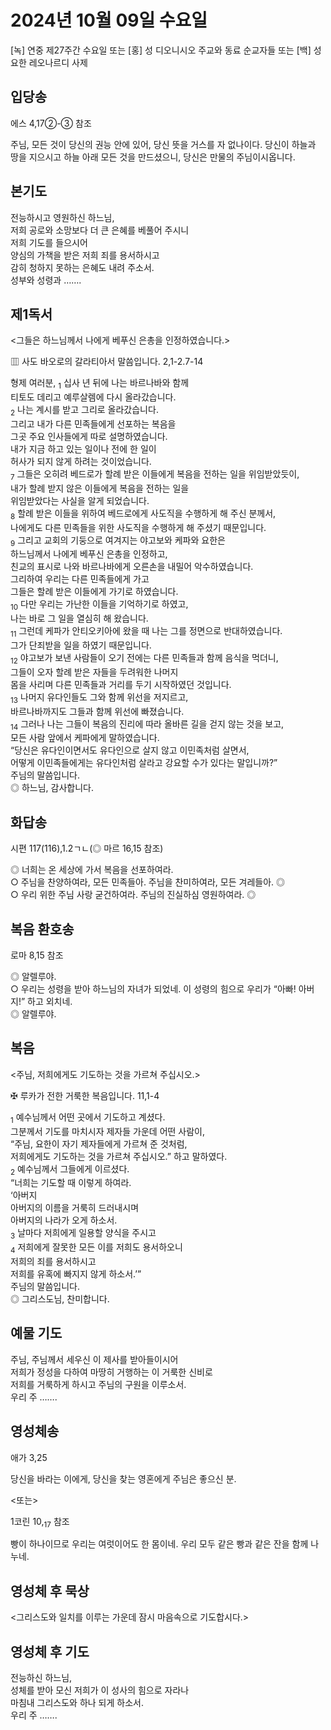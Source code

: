 # 2024년 10월 09일 수요일

[녹] 연중 제27주간 수요일 또는 [홍] 성 디오니시오 주교와 동료 순교자들 또는 [백] 성 요한 레오나르디 사제  


## 입당송

에스 4,17②-③ 참조

주님, 모든 것이 당신의 권능 안에 있어, 당신 뜻을 거스를 자 없나이다. 당신이 하늘과 땅을 지으시고 하늘 아래 모든 것을 만드셨으니, 당신은 만물의 주님이시옵니다.  
  
## 본기도

전능하시고 영원하신 하느님,  
저희 공로와 소망보다 더 큰 은혜를 베풀어 주시니  
저희 기도를 들으시어  
양심의 가책을 받은 저희 죄를 용서하시고  
감히 청하지 못하는 은혜도 내려 주소서.  
성부와 성령과 …….  
  
## 제1독서

<그들은 하느님께서 나에게 베푸신 은총을 인정하였습니다.>

▥ 사도 바오로의 갈라티아서 말씀입니다. 2,1-2.7-14

형제 여러분, <sub>1</sub> 십사 년 뒤에 나는 바르나바와 함께  
티토도 데리고 예루살렘에 다시 올라갔습니다.  
<sub>2</sub> 나는 계시를 받고 그리로 올라갔습니다.  
그리고 내가 다른 민족들에게 선포하는 복음을  
그곳 주요 인사들에게 따로 설명하였습니다.  
내가 지금 하고 있는 일이나 전에 한 일이  
허사가 되지 않게 하려는 것이었습니다.  
<sub>7</sub> 그들은 오히려 베드로가 할례 받은 이들에게 복음을 전하는 일을 위임받았듯이,  
내가 할례 받지 않은 이들에게 복음을 전하는 일을  
위임받았다는 사실을 알게 되었습니다.  
<sub>8</sub> 할례 받은 이들을 위하여 베드로에게 사도직을 수행하게 해 주신 분께서,  
나에게도 다른 민족들을 위한 사도직을 수행하게 해 주셨기 때문입니다.  
<sub>9</sub> 그리고 교회의 기둥으로 여겨지는 야고보와 케파와 요한은  
하느님께서 나에게 베푸신 은총을 인정하고,  
친교의 표시로 나와 바르나바에게 오른손을 내밀어 악수하였습니다.  
그리하여 우리는 다른 민족들에게 가고  
그들은 할례 받은 이들에게 가기로 하였습니다.  
<sub>10</sub> 다만 우리는 가난한 이들을 기억하기로 하였고,  
나는 바로 그 일을 열심히 해 왔습니다.  
<sub>11</sub> 그런데 케파가 안티오키아에 왔을 때 나는 그를 정면으로 반대하였습니다.  
그가 단죄받을 일을 하였기 때문입니다.  
<sub>12</sub> 야고보가 보낸 사람들이 오기 전에는 다른 민족들과 함께 음식을 먹더니,  
그들이 오자 할례 받은 자들을 두려워한 나머지  
몸을 사리며 다른 민족들과 거리를 두기 시작하였던 것입니다.  
<sub>13</sub> 나머지 유다인들도 그와 함께 위선을 저지르고,  
바르나바까지도 그들과 함께 위선에 빠졌습니다.  
<sub>14</sub> 그러나 나는 그들이 복음의 진리에 따라 올바른 길을 걷지 않는 것을 보고,  
모든 사람 앞에서 케파에게 말하였습니다.  
“당신은 유다인이면서도 유다인으로 살지 않고 이민족처럼 살면서,  
어떻게 이민족들에게는 유다인처럼 살라고 강요할 수가 있다는 말입니까?”  
주님의 말씀입니다.  
◎ 하느님, 감사합니다.  
  
## 화답송

시편 117(116),1.2ㄱㄴ(◎ 마르 16,15 참조)

◎ 너희는 온 세상에 가서 복음을 선포하여라.  
○ 주님을 찬양하여라, 모든 민족들아. 주님을 찬미하여라, 모든 겨레들아. ◎  
○ 우리 위한 주님 사랑 굳건하여라. 주님의 진실하심 영원하여라. ◎  
  
## 복음 환호송

로마 8,15 참조

◎ 알렐루야.  
○ 우리는 성령을 받아 하느님의 자녀가 되었네. 이 성령의 힘으로 우리가 “아빠! 아버지!” 하고 외치네.  
◎ 알렐루야.  
  
## 복음

<주님, 저희에게도 기도하는 것을 가르쳐 주십시오.>

✠ 루카가 전한 거룩한 복음입니다. 11,1-4

<sub>1</sub> 예수님께서 어떤 곳에서 기도하고 계셨다.  
그분께서 기도를 마치시자 제자들 가운데 어떤 사람이,  
“주님, 요한이 자기 제자들에게 가르쳐 준 것처럼,  
저희에게도 기도하는 것을 가르쳐 주십시오.” 하고 말하였다.  
<sub>2</sub> 예수님께서 그들에게 이르셨다.  
“너희는 기도할 때 이렇게 하여라.  
‘아버지  
아버지의 이름을 거룩히 드러내시며  
아버지의 나라가 오게 하소서.  
<sub>3</sub> 날마다 저희에게 일용할 양식을 주시고  
<sub>4</sub> 저희에게 잘못한 모든 이를 저희도 용서하오니  
저희의 죄를 용서하시고  
저희를 유혹에 빠지지 않게 하소서.’”  
주님의 말씀입니다.  
◎ 그리스도님, 찬미합니다.  
  
## 예물 기도

주님, 주님께서 세우신 이 제사를 받아들이시어  
저희가 정성을 다하여 마땅히 거행하는 이 거룩한 신비로  
저희를 거룩하게 하시고 주님의 구원을 이루소서.  
우리 주 …….  
  
## 영성체송

애가 3,25

당신을 바라는 이에게, 당신을 찾는 영혼에게 주님은 좋으신 분.  
  
<또는>  
  
1코린 10,<sub>17</sub> 참조  
  
빵이 하나이므로 우리는 여럿이어도 한 몸이네. 우리 모두 같은 빵과 같은 잔을 함께 나누네.  
## 영성체 후 묵상

<그리스도와 일치를 이루는 가운데 잠시 마음속으로 기도합시다.>  
## 영성체 후 기도

전능하신 하느님,  
성체를 받아 모신 저희가 이 성사의 힘으로 자라나  
마침내 그리스도와 하나 되게 하소서.  
우리 주 …….
